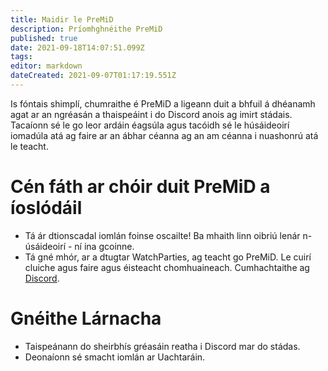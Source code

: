 ```yaml
---
title: Maidir le PreMiD
description: Príomhghnéithe PreMiD
published: true
date: 2021-09-18T14:07:51.099Z
tags:
editor: markdown
dateCreated: 2021-09-07T01:17:19.551Z
---
```


Is fóntais shimplí, chumraithe é PreMiD a ligeann duit a bhfuil á dhéanamh agat ar an ngréasán a thaispeáint i do Discord anois ag imirt stádais. Tacaíonn sé le go leor ardáin éagsúla agus tacóidh sé le húsáideoirí iomadúla atá ag faire ar an ábhar céanna ag an am céanna i nuashonrú atá le teacht.

# Cén fáth ar chóir duit PreMiD a íoslódáil
- Tá ár dtionscadal iomlán foinse oscailte! Ba mhaith linn oibriú lenár n-úsáideoirí - ní ina gcoinne.
- Tá gné mhór, ar a dtugtar WatchParties, ag teacht go PreMiD. Le cuirí cluiche agus faire agus éisteacht chomhuaineach. Cumhachtaithe ag [Discord](https://discordapp.com/).

# Gnéithe Lárnacha
- Taispeánann do sheirbhís gréasáin reatha i Discord mar do stádas.
- Deonaíonn sé smacht iomlán ar Uachtaráin.